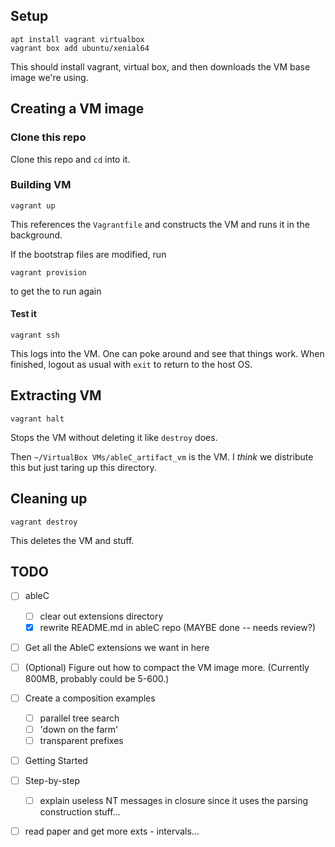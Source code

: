 Setup
-----

```
apt install vagrant virtualbox
vagrant box add ubuntu/xenial64
```

This should install vagrant, virtual box, and then downloads the VM base image we're using.

Creating a  VM image
--------------------

### Clone this repo
Clone this repo and `cd` into it.

### Building VM
```
vagrant up
```
This references the `Vagrantfile` and constructs the VM and runs it in the background.

If the bootstrap files are modified, run
```
vagrant provision
```
to get the to run again

#### Test it
```
vagrant ssh
```
This logs into the VM.  One can poke around and see that things work.  When finished, logout as usual with `exit` to return to the host OS.


Extracting VM
-------------
```
vagrant halt
```

Stops the VM without deleting it like `destroy` does.

Then `~/VirtualBox VMs/ableC_artifact_vm` is the VM. I *think* we distribute this but just taring up this directory.


Cleaning up
-----------
```
vagrant destroy
```
This deletes the VM and stuff.



TODO
----
* [ ] ableC
  * [ ] clear out extensions directory
  * [X] rewrite README.md in ableC repo (MAYBE done -- needs review?)

* [ ] Get all the AbleC extensions we want in here

* [ ] (Optional) Figure out how to compact the VM image more. (Currently 800MB, probably could be 5-600.)

* [ ] Create a composition examples
  * [ ] parallel tree search
  * [ ] 'down on the farm'
  * [ ] transparent prefixes

* [ ] Getting Started

* [ ] Step-by-step
  * [ ] explain useless NT messages in closure since it uses the
        parsing construction stuff...

* [ ] read paper and get more exts - intervals...
